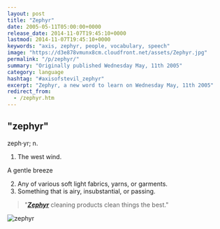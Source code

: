 ```yaml
---
layout: post
title: "Zephyr"
date: 2005-05-11T05:00:00+0000
release_date: 2014-11-07T19:45:10+0000
lastmod: 2014-11-07T19:45:10+0000
keywords: "axis, zephyr, people, vocabulary, speech"
image: "https://d3e878vmunx8cm.cloudfront.net/assets/Zephyr.jpg"
permalink: "/p/zephyr/"
summary: "Originally published Wednesday May, 11th 2005"
category: language
hashtag: "#axisofstevil_zephyr"
excerpt: "Zephyr, a new word to learn on Wednesday May, 11th 2005"
redirect_from:
  - /zephyr.htm
---
```


[id_1]: https://d3e878vmunx8cm.cloudfront.net/assets/Zephyr.jpg "zephyr"

## "zephyr" ##

zeph·yr; n.

1. The west wind.

 A gentle breeze

2. Any of various soft light fabrics, yarns, or garments.
3. Something that is airy, insubstantial, or passing.
 
> "***[Zephyr](https://d3e878vmunx8cm.cloudfront.net/assets/canlabel.jpg "zephyr")*** cleaning products clean things the best."

![zephyr][id_1]
